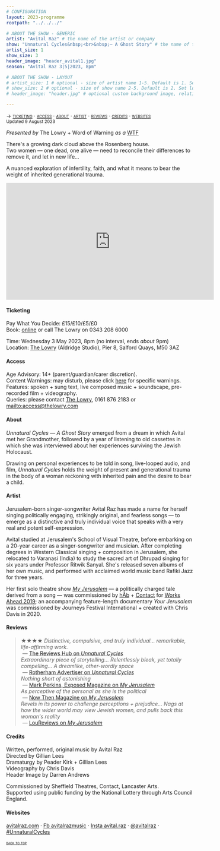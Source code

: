```yaml
---
# CONFIGURATION
layout: 2023-programme
rootpath: "../../../"

# ABOUT THE SHOW - GENERIC
artist: "Avital Raz" # the name of the artist or company
show: "Unnatural Cycles&nbsp;<br>&nbsp;— A Ghost Story" # the name of the show
artist_size: 1
show_size: 3
header_image: "header_avital1.jpg"    
season: "Avital Raz 3|5|2023, 8pm"

# ABOUT THE SHOW - LAYOUT
# artist_size: 1 # optional - size of artist name 1-5. Default is 1. Set longer names to lower values
# show_size: 2 # optional - size of show name 2-5. Default is 2. Set longer names to lower values
# header_image: "header.jpg" # optional custom background image, relative to current page

---
```

<span style='font-variant: small-caps'>→ [ticketing](/current/2023/raz/#ticketing) · [access](/current/2023/raz/#access) · [about](/current/2023/raz/#about) · [artist](/current/2023/raz/#artist) · [reviews](/current/2023/raz/#reviews) · [credits](/current/2023/raz/#credits) · [websites](/current/2023/raz/#websites)</span><br><small>Updated 9 August 2023</small>          
         
*Presented by* The Lowry + Word of Warning *as a* <a href="https://thelowry.com/wtf-wednesday" target="_blank">WTF</a>         
         
There's a growing dark cloud above the Rosenberg house.<br>Two women — one dead, one alive — need to reconcile their differences to remove it, and let in new life…          
         
A nuanced exploration of infertility, faith, and what it means to bear the weight of inherited generational trauma.          
         
<iframe width="560" height="315" src="https://www.youtube.com/embed/by6RFFVenDM" title="YouTube video player" frameborder="0" allow="accelerometer; autoplay; clipboard-write; encrypted-media; gyroscope; picture-in-picture; web-share" allowfullscreen></iframe>                
         
#### Ticketing         
Pay What You Decide: £15/£10/£5/£0<br>Book: <a href="https://tickets.thelowry.com/events/wtf%20wednesday-%20unnatural%20cycles%20-%20a%20ghost%20story/2023-5-3_20.00/lowry%20studio" target="_blank">online</a> or call The Lowry on 0343 208 6000        
                
Time: Wednesday 3 May 2023, 8pm (no interval, ends *about* 9pm)<br>Location: <a href="https://thelowry.com/visit-us" target="_blank">The Lowry</a> (Aldridge Studio), Pier 8, Salford Quays, M50 3AZ         
         
#### Access         
Age Advisory: 14+ (parent/guardian/carer discretion).<br>Content Warnings: may disturb, please click [here](/warnings) for specific warnings.<br>Features: spoken + sung text, live composed music + soundscape, pre-recorded film + videography.<br>Queries: please contact <a href="https://thelowry.com/visit-us/access" target="_blank">The Lowry</a>, 0161 876 2183 or <mailto:access@thelowry.com>       
         
#### About         
*Unnatural Cycles — A Ghost Story* emerged from a dream in which Avital met her Grandmother, followed by a year of listening to old cassettes in which she was interviewed about her experiences surviving the Jewish Holocaust.         
          
Drawing on personal experiences to be told in song, live-looped audio, and film, *Unnatural Cycles* holds the weight of present and generational trauma in the body of a woman reckoning with inherited pain and the desire to bear a child.        
          
#### Artist        
Jerusalem-born singer-songwriter Avital Raz has made a name for herself singing politically engaging, strikingly original, and fearless songs — to emerge as a distinctive and truly individual voice that speaks with a very real and potent self-expression.         
          
Avital studied at Jerusalem's School of Visual Theatre, before embarking on a 20-year career as a singer-songwriter and musician. After completing degrees in Western Classical singing + composition in Jerusalem, she relocated to Varanasi (India) to study the sacred art of Dhrupad singing for six years under Professor Ritwik Sanyal. She's released seven albums of her own music, and performed with acclaimed world music band Rafiki Jazz for three years.         
         
Her first solo theatre show [*My Jerusalem*](/archive/2019-worksahead/raz) — a politically charged tale derived from a song — was commissioned by [hÅb](/hab) + <a href="https://contactmcr.com" target="_blank">Contact</a> for [Works Ahead 2019](/archive/2019-worksahead); an accompanying feature-length documentary *Your Jerusalem* was commissioned by Journeys Festival International + created with Chris Davis in 2020.          
         
#### Reviews         
>★★★★ *Distinctive, compulsive, and truly individual… remarkable, life-affirming work.*<br>&nbsp;— <a href="https://www.thereviewshub.com/unnatural-cycles-a-ghost-story-camden-peoples-theatre-london" target="_blank">The Reviews Hub on *Unnatural Cycles*</a><br>*Extraordinary piece of storytelling… Relentlessly bleak, yet totally compelling… A dreamlike, other-wordly space*<br>&nbsp;— <a href="https://www.rotherhamadvertiser.co.uk/leisure/view,theatre-review-unnatural-cycles-a-ghost-story-at-sheffield-playhouse_43783" target="_blank">Rotherham Advertiser on *Unnatural Cycles*</a><br>*Nothing short of astonishing*<br>&nbsp;— <a href="https://www.exposedmagazine.co.uk" target="_blank">Mark Perkins, Exposed Magazine on *My Jerusalem*</a><br>*As perceptive of the personal as she is the political*<br>&nbsp;— <a href="https://nowthenmagazine.com" target="_blank">Now Then Magazine on *My Jerusalem*</a><br>*Revels in its power to challenge perceptions + prejudice… Nags at how the wider world may view Jewish women, and pulls back this woman's reality*<br>&nbsp;— <a href="https://loureviews.blog/2021/07/20/review-my-jerusalem-applecart-arts-online" target="_blank">LouReviews on *My Jerusalem*</a>        
       
#### Credits          
Written, performed, original music by Avital Raz<br>Directed by Gillian Lees<br>Dramaturgy by Peader Kirk + Gillian Lees<br>Videography by Chris Davis<br>Header Image by Darren Andrews        
       
Commissioned by Sheffield Theatres, Contact, Lancaster Arts.<br>Supported using public funding by the National Lottery through Arts Council England.        
         
#### Websites          
<a href="http://avitalraz.com/unnatural-cycles--a-ghost-story" target="_blank">avitalraz.com</a> · <a href="https://facebook.com/avitalrazmusic" target="_blank">Fb avitalrazmusic</a> · <a href="https://instagram.com/avital.raz" target="_blank">Insta avital.raz</a> · <a href="https://twitter.com/avitalraz" target="_blank">@avitalraz</a> · <a href="https://twitter.com/hashtag/UnnaturalCycles" target="_blank">#UnnaturalCycles</a>         
        
<small><span style='font-variant: small-caps'>[back to top](/current/2023/raz)</span></small>
